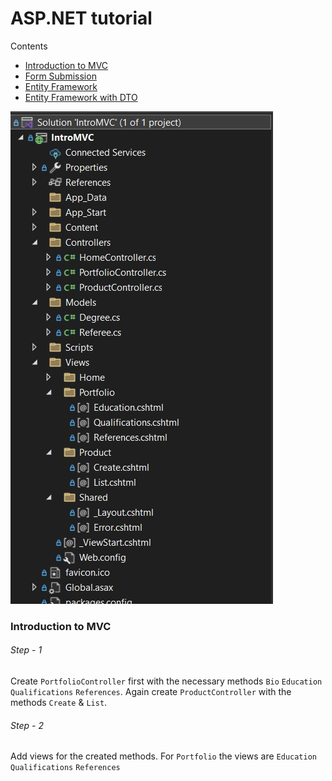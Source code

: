# ASP.NET tutorial


Contents
<ul type="disc">
	<li><a href="#">Introduction to MVC</a></li>
	<li><a href="#">Form Submission</a></li>
	<li><a href="#">Entity Framework</a></li>
	<li><a href="#">Entity Framework with DTO</a></li>
</ul>

<div>
	<img src="screenshots/intromvc_1.jpg">
	<h3>Introduction to MVC</h3>
	<h6>Step - 1</h6>
	<p>
	Create <code>PortfolioController</code> first with the necessary methods <code>Bio</code> <code>Education</code> <code>Qualifications</code> <code>References</code>.
	Again create <code>ProductController</code> with the methods <code>Create</code> & <code>List</code>.
	</p>
	<h6>Step - 2</h6>
	<p>Add views for the created methods. For <code>Portfolio</code> the views are <code>Education</code> <code>Qualifications</code> <code>References</code></p>
</div>
